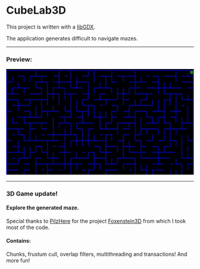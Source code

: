 # CubeLab3D

This project is written with a [libGDX](https://libgdx.com/).

The application generates difficult to navigate mazes.
____

### Preview:
![algorithm](preview.gif)

____

### 3D Game update!

#### Explore the generated maze.

Special thanks to [PilzHere](https://github.com/PilzHere) for the project 
[Foxenstein3D](https://github.com/PilzHere/Foxenstein3D) from which I took most of the code.

#### Contains:

Chunks, frustum cull, overlap filters, multithreading and transactions! And more fun!
